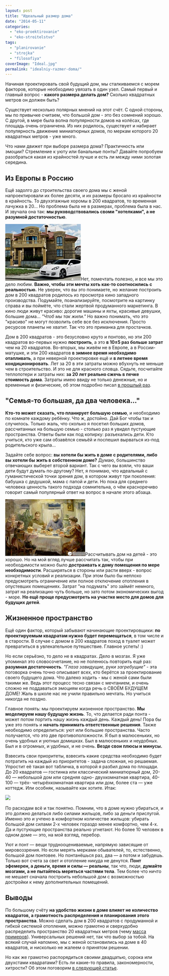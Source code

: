 ```yaml
---
layout: post
title: "Идеальный размер дома"
date: "2014-05-11"
categories: 
  - "eko-proektirovanie"
  - "eko-stroitelstvo"
tags: 
  - "planirovanie"
  - "strojka"
  - "filosofiya"
coverImage: "Ideal.jpg"
permalink: "idealniy-razmer-doma/"
---
```


Начиная проектировать свой будущий дом, мы сталкиваемся с морем факторов, которые необходимо увязать в один узел. Самый первый и главный вопрос - **какого размера делать дом?** Сколько квадратных метров он должен быть?

Существует несколько полярных мнений на этот счёт. С одной стороны, мы по привычке считаем, что большой дом - это без сомнений хорошо. С другой, в мире была волна популярности домов на колёсах, где площадь очень ограничена. Из них родилось, существует и набирает популярность движение миниатюрных домов, по меркам которого 20 квадратных метров - уже много.

Что нами движет при выборе размера дома? Практичность или эмоции? Стремление к уюту или банальные понты? Давайте попробуем разобраться какая из крайностей лучше и есть ли между ними золотая середина.

## Из Европы в Россию

Ещё задолго до строительства своего дома мы с женой напроектировали их более десяти, и их размеры бросало из крайности в крайность. То двухэтажные хоромы в 200 квадратов, то временная лачужка в 20... Но проблема была не в размерах, проблема была в нас. И звучала она так: **мы руководствовались своми "хотелками", а не разумной достаточностью**.

[![Зомбирующая картинка](images/Porsche-Car-White-Beautiful-House-1200x1600-240x180.jpg)](/wp-content/uploads/Porsche-Car-White-Beautiful-House-1200x1600.jpg)Нет, помечтать полезно, и все мы это дело любим. **Важно, чтобы эти мечты хоть как-то соотносились с реальностью.** Не уверен, что вы это понимаете, но желание построить дом в 200 квадратов родилось из просмотра кино западного производства. Подумайте, поанализируйте, посмотрите на картинку справа и вы поймёте, что стали жертвой продуманного маркетинга. В кино люди живут красиво: дорогие машины и яхты, красивые девушки, большие дома... _"Чтоб мы так жили."_ Но важно понимать, что это "красиво" не могут позволить себе все без исключения. Просто ресурсов планеты не хватит. Так что это приманка для простачков.

Дом в 200 квадратов - это безусловно круто и понтово, но эти 200 квадратов во-первых нужно **построить**, а это **в 10±5 раз больше затрат** чем на 20 квадратов. Во-вторых, мы живём не в Европе, а в России-матушке, и эти 200 квадратов **в зимнее время необходимо отапливать**, а при неверной проектировке ещё и **в летнее время кондиционировать**. Лет за 20 в эти затраты можно вбухнуть не меньше чем в строительство. И это не для красного словца. Сядьте, посчитайте теплопотери и затраты них: **за 20 лет реально сжечь в печке стоимость дома**. Затраты имею ввиду не только денежные, но и временные и физические, об этом подробно писал [в прошлый раз](/postroit-sebe-dom-mif-ili-realnost/ "Построить себе дом: миф или реальность").

## "Семья-то большая, да два человека..."

**Кто-то может сказать, что планирует большую семью**, и необходимо по комнате каждому ребёнку. Что ж, достойно. Дай Бог чтобы так и случилось. Только жаль, что сколько я посетил больших домов, рассчитанных на большую семью - столько раз я увидел пустующие пространства. Ответы были как под копирку: разъехались дети. Кто учиться, кто уже сам обзавёлся семьёй и поспешил вырваться из-под родительского крыла...

Задайте себе вопрос: **вы хотели бы жить в доме с родителями, либо вы хотели бы жить в собственном доме?** Думаю, большинство отвечающих выберет второй вариант. Так с чего вы взяли, что ваши дети будут думать по-другому? Нет, я понимаю, что идеальный с гуманистической точки зрения дом, в котором живут три поколения: бабушка с дедушкой, мама с папой и дети. Но пока для среднего человека ценность такого подхода сомнительна, о чём красноречиво говорит самый популярный ответ на вопрос в начале этого абзаца.

[![Семья — величайшая ценность. Жаль, нынешнее поколение это слабо осознаёт...](images/ideal-semya-254x180.jpg)](/wp-content/uploads/ideal-semya.jpg)Рассчитывать дом на детей - это хорошо. Но на мой вгляд лучше рассчитать так, чтобы при необходимости можно было **достраивать к дому помещения по мере необходимости**. Расширяться в стороны или расти вверх - вопрос конкретных условий и реализации. При этом было бы неплохо предусмотреть ограничение или полное отключение отопления в опустевших помещениях. Затрат "на подумать" это займёт немного, затрат на реализацию чуть больше, но зато потом экономических выгод - море. **Но ещё проще предусмотреть на участке место для домов для будущих детей**.

## **Жизненное пространство**

Ещё один фактор, который забывают начинающие проектировщики: **по проектируемым квадратам нужно будет перемещаться**, в том числе и в старости. В случае с домом в 200 квадратов поход в туалет может превратиться в увлекательное путешествие. Главное успеть! :)

Но если серьёзно, то дело не в квадратах. Дело в мозгах. Я уже упоминал это словосочетание, но не поленюсь повторить ещё раз: **разумная достаточность**. _"Глаза завидущие, руки загребущие"_ - эта поговорка очень точно описывает всех, кто берётся за проектирование своего будущего дома. Что далеко ходить - мы с женой сами были такими же. Ведь этот процесс тесно связан с мечтанием, и очень сложно не поддаваться эмоциям когда речь о СВОЁМ БУДУЩЕМ ДОМЕ! Жаль в школе нас не учили правильно мечтать. Но учиться никогда не поздно.

Главное понять: мы проектируем жизненное пространство. **Мы моделируем нашу будущую жизнь**. То, что делается ради понта - может потом портить нашу жизнь каждый день. Каждый день! Пора бы уже это понять и **начать принимать ответственные решения**. Также необходимо определиться: уют или большие пространства. Часто получается, что это две противоположности. Я был в малюсеньких, но очень удобных и уютных домишках. Был в малюсеньких и неудобных. Был и в огромных, и удобных, и не очень. **Везде свои плюсы и минусы.**

Взвесить свои приоритеты, взвесить какие средства необходимо будет потратить на каждый из приоритетов - задача сложная, но решаемая. Упростит её такая вот табличка, в которой я разбил дома по площади. До 20 квадратов — гостинка или классический миниатюрный дом, 20-40 — небольшой дом или средняя одно- двухкомнатная квартира, 40-100 — трёх- четырёхкомнатная квартира или дом, более ста — уже коттедж. Или особняк, называйте как хотите. Итак:

![](images/Таблица-идеальный-размер-copy.jpg)

По расходам всё и так понятно. Помним, что в доме нужно убираться, и это должно делаться либо силами жильцов, либо за деньги прислугой. Именно это и учтено в комфортном количестве жильцов: убирать большой дом силами 2-х человек гораздо менее комфортно, чем 4-х. Да и пустующие пространства реально угнетают. Но более 10 человек в одном доме — это, на мой взгляд, перебор.

Уют и понт — вещи труднооцениваемые, напрямую зависящие от мировоззрения. Но если мерять мерками обывателей, то, естественно, большой дом понтовее. Но понтанёшься раз, два — а потом и забудешь. Только вот счета за свет и отопление никуда не денутся. **Понт эфемерен, а деньги, время и силы — реальны**, так что, люди, **думайте мозгами, а не пытайтесь меряться частями тела**. Тем более что ничто не мешает сначала построить небольшой дом с возможностью достройки к нему дополнительных помещений.

## Выводы

По большому счёту **на удобство жизни в доме влияет не количество квадратов, а грамотность распределения и планирования этого пространства**. Можно сделать дом в 200 квадратов с продуманной и гибкой системой отопления, можно грамотно и сверхудобно распределить пространство 20 квадратных метров (чему [масса примеров](http://www.youtube.com/results?search_query=tiny+house)). Универсальных решений нет, так что выбор за тобой. На всякий случай напомню, мы с женой остановились на доме в 40 квадратов, и нисколько не жалеем о принятом решении.

Но как же грамотно распорядиться своими двадцатью, сорока или двухстами квадратами? Есть ли какие-то правила, закономерности, хитрости? Об этом поговорим [в следующей статье](/bolshie-melochi-planirovanya-doma-1/ "Большие мелочи планирования дома. Часть 1").
